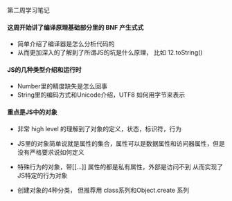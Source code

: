 第二周学习笔记

#### 这周开始讲了编译原理基础部分里的 BNF 产生式式
+ 简单介绍了编译器是怎么分析代码的
+ 从而更加深入的了解到了所谓JS的坑是什么原理， 比如 12.toString()


####  JS的几种类型介绍和运行时
+ Number里的精度缺失是怎么回事
+ String里的编码方式和Unicode介绍，UTF8 如何用字节来表示


#### 重点是JS中的对象
+ 非常 high level 的理解到了对象的定义，状态，标识符，行为

+  JS里的对象简单说就是属性的集合，属性可以是数据属性和访问器属性，但是没有严格要求说如何定义


+ 特殊行为的对象，带[[...]] 属性的都是私有属性，外部是访问不到 从而实现了JS特定的行为对象

+ 创建对象的4种分类， 但推荐用 class系列和Object.create 系列